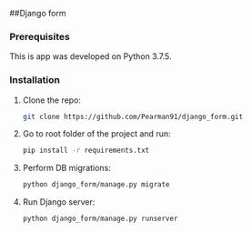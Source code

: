##Django form


### Prerequisites

This is app was developed on Python 3.7.5. 

### Installation

1. Clone the repo:
    ```sh
    git clone https://github.com/Pearman91/django_form.git
    ```
2. Go to root folder of the project and run:
    ```sh
    pip install -r requirements.txt
    ```
3. Perform DB migrations:
    ```sh
    python django_form/manage.py migrate
    ```
4. Run Django server:
    ```sh
    python django_form/manage.py runserver
    ```

